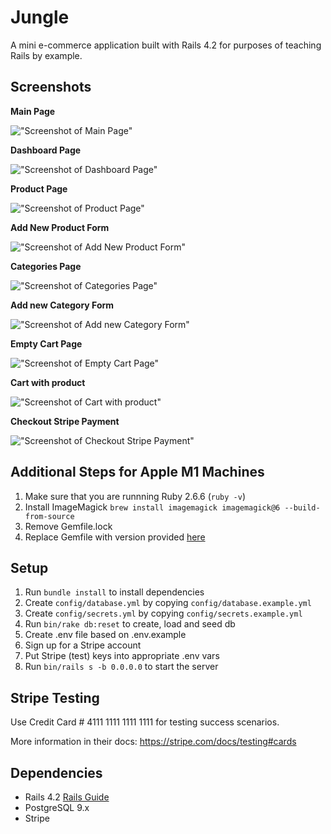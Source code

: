 # Jungle

A mini e-commerce application built with Rails 4.2 for purposes of teaching Rails by example.

## Screenshots

**Main Page**

!["Screenshot of Main Page"](#)

**Dashboard Page**

!["Screenshot of Dashboard Page"](#)

**Product Page**

!["Screenshot of Product Page"](#)

**Add New Product Form**

!["Screenshot of Add New Product Form"](#)

**Categories Page**

!["Screenshot of Categories Page"](#)

**Add new Category Form**

!["Screenshot of Add new Category Form"](#)

**Empty Cart Page**

!["Screenshot of Empty Cart Page"](#)

**Cart with product**

!["Screenshot of Cart with product"](#)

**Checkout Stripe Payment**

!["Screenshot of Checkout Stripe Payment"](#)



## Additional Steps for Apple M1 Machines

1. Make sure that you are runnning Ruby 2.6.6 (`ruby -v`)
1. Install ImageMagick `brew install imagemagick imagemagick@6 --build-from-source`
2. Remove Gemfile.lock
3. Replace Gemfile with version provided [here](https://gist.githubusercontent.com/FrancisBourgouin/831795ae12c4704687a0c2496d91a727/raw/ce8e2104f725f43e56650d404169c7b11c33a5c5/Gemfile)

## Setup

1. Run `bundle install` to install dependencies
2. Create `config/database.yml` by copying `config/database.example.yml`
3. Create `config/secrets.yml` by copying `config/secrets.example.yml`
4. Run `bin/rake db:reset` to create, load and seed db
5. Create .env file based on .env.example
6. Sign up for a Stripe account
7. Put Stripe (test) keys into appropriate .env vars
8. Run `bin/rails s -b 0.0.0.0` to start the server

## Stripe Testing

Use Credit Card # 4111 1111 1111 1111 for testing success scenarios.

More information in their docs: <https://stripe.com/docs/testing#cards>

## Dependencies

* Rails 4.2 [Rails Guide](http://guides.rubyonrails.org/v4.2/)
* PostgreSQL 9.x
* Stripe
